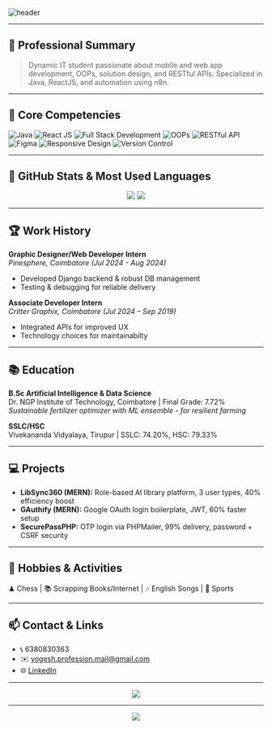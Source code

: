 <!-- Banner -->
![header](https://readme-typing-svg.herokuapp.com/?lines=Hi,+I’m+YOGESH+R;Web+Developer+%7C+n8n+Architect;Welcome+to+My+Profile!&center=true&width=700)

---

## 🌟 Professional Summary
> Dynamic IT student passionate about mobile and web app development, OOPs, solution design, and RESTful APIs. Specialized in Java, ReactJS, and automation using n8n.

---

## 🚀 Core Competencies
![Java](https://img.shields.io/badge/Java-Expert-orange.svg)
![React JS](https://img.shields.io/badge/React_JS-Proficient-blue.svg)
![Full Stack Development](https://img.shields.io/badge/Full_Stack-Proficient-green.svg)
![OOPs](https://img.shields.io/badge/OOPs-Proficient-yellow.svg)
![RESTful API](https://img.shields.io/badge/RESTful_API-Experienced-brightgreen.svg)
![Figma](https://img.shields.io/badge/Figma-Interface_Dev-lightgrey.svg)
![Responsive Design](https://img.shields.io/badge/Responsive_Design-Proficient-blue.svg)
![Version Control](https://img.shields.io/badge/Version_Control-Experienced-lightgreen.svg)

---

## 📂 GitHub Stats & Most Used Languages
<p align="center">
  <img src="https://github-readme-stats.vercel.app/api?username=YOGESH-OYS&show_icons=true&theme=radical" />
  <img src="https://github-readme-stats.vercel.app/api/top-langs/?username=YOGESH-OYS&layout=compact&theme=radical" />
</p>

---

## 🏆 Work History

**Graphic Designer/Web Developer Intern**  
*Pinesphere, Coimbatore (Jul 2024 - Aug 2024)*  
- Developed Django backend & robust DB management  
- Testing & debugging for reliable delivery

**Associate Developer Intern**  
*Critter Graphix, Coimbatore (Jul 2024 – Sep 2019)*  
- Integrated APIs for improved UX  
- Technology choices for maintainabilty

---

## 📚 Education

**B.Sc Artificial Intelligence & Data Science**  
Dr. NGP Institute of Technology, Coimbatore | Final Grade: 7.72%  
_Sustainable fertilizer optimizer with ML ensemble - for resilient farming_

**SSLC/HSC**  
Vivekananda Vidyalaya, Tirupur | SSLC: 74.20%, HSC: 79.33%

---

## 💻 Projects

- **LibSync360 (MERN):** Role-based AI library platform, 3 user types, 40% efficiency boost
- **GAuthify (MERN):** Google OAuth login boilerplate, JWT, 60% faster setup
- **SecurePassPHP:** OTP login via PHPMailer, 99% delivery, password + CSRF security

---

## 🎲 Hobbies & Activities

♟ Chess | 📚 Scrapping Books/Internet | 🎶 English Songs | 🏃 Sports

---

## 📫 Contact & Links

- 📞 6380830363
- ✉️ yogesh.profession.mail@gmail.com
- 🌐 [LinkedIn](https://linkedin.com/in/yogesh-r-2a7a25279)

---

<div align="center">
  <img src="https://github-profile-trophy.vercel.app/?username=YOGESH-OYS&theme=flat&column=7" />
</div>

---

<!-- Fun animated badges -->
<p align="center">
  <img src="https://komarev.com/ghpvc/?username=YOGESH-OYS&label=PROFILE+VIEWS&color=blueviolet&style=flat" />
</p>
